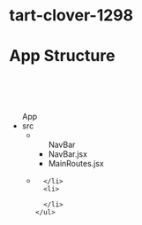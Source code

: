 # tart-clover-1298


<h1>App Structure</h1>
<br/>
<br/>
<br/>
<ul>
  App
  <li>src
    <ul>
      <li><ul>NavBar
        <li>NavBar.jsx</li>
        <li>MainRoutes.jsx</li>
        </ul>
      </li>
      <li>
        
      </li>
      <li>
        
      </li>
    </ul>
  </li>
</ul>
